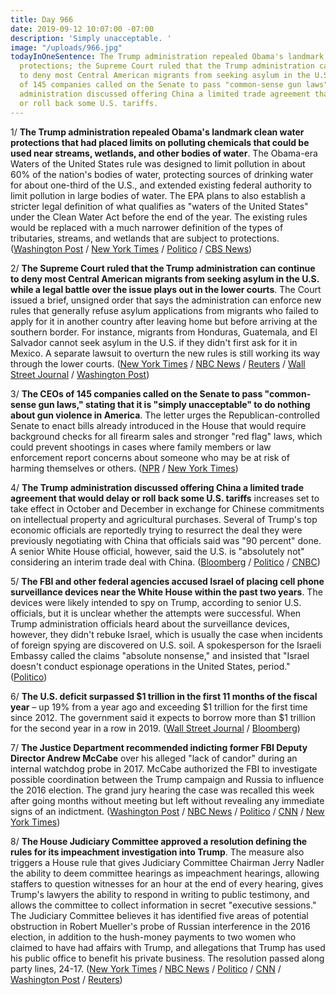 ```yaml
---
title: Day 966
date: 2019-09-12 10:07:00 -07:00
description: 'Simply unacceptable. '
image: "/uploads/966.jpg"
todayInOneSentence: The Trump administration repealed Obama's landmark clean water
  protections; the Supreme Court ruled that the Trump administration can continue
  to deny most Central American migrants from seeking asylum in the U.S.; the CEOs
  of 145 companies called on the Senate to pass "common-sense gun laws"; and the Trump
  administration discussed offering China a limited trade agreement that would delay
  or roll back some U.S. tariffs.
---
```


1/ **The Trump administration repealed Obama's landmark clean water protections that had placed limits on polluting chemicals that could be used near streams, wetlands, and other bodies of water**. The Obama-era Waters of the United States rule was designed to limit pollution in about 60% of the nation's bodies of water, protecting sources of drinking water for about one-third of the U.S., and extended existing federal authority to limit pollution in large bodies of water. The EPA plans to also establish a stricter legal definition of what qualifies as "waters of the United States" under the Clean Water Act before the end of the year. The existing rules would be replaced with a much narrower definition of the types of tributaries, streams, and wetlands that are subject to protections. ([Washington Post](https://beta.washingtonpost.com/climate-environment/administration-finalizes-repeal-of-2015-water-rule-trump-called-destructive-and-horrible/2019/09/11/fddfa49a-d4aa-11e9-9343-40db57cf6abd_story.html) / [New York Times](https://www.nytimes.com/2019/09/12/climate/trump-administration-rolls-back-clean-water-protections.html) / [Politico](https://www.politico.com/story/2019/09/12/trump-repeal-epa-water-rule-1492183) / [CBS News](https://www.cbsnews.com/news/epa-to-announce-repeal-of-obama-era-clean-water-regulation/))

2/ **The Supreme Court ruled that the Trump administration can continue to deny most Central American migrants from seeking asylum in the U.S. while a legal battle over the issue plays out in the lower courts**. The Court issued a brief, unsigned order that says the administration can enforce new rules that generally refuse asylum applications from migrants who failed to apply for it in another country after leaving home but before arriving at the southern border. For instance, migrants from Honduras, Guatemala, and El Salvador cannot seek asylum in the U.S. if they didn't first ask for it in Mexico. A separate lawsuit to overturn the new rules is still working its way through the lower courts. ([New York Times](https://www.nytimes.com/2019/09/11/us/politics/supreme-court-trump-asylum.html) / [NBC News](https://www.nbcnews.com/politics/immigration/supreme-court-allows-enforcement-trump-asylum-limits-n1052751) / [Reuters](https://www.reuters.com/article/us-usa-court-asylum-idUSKCN1VW2U4) / [Wall Street Journal](https://www.wsj.com/articles/supreme-court-authorizes-trump-to-deny-asylum-to-central-americans-11568241204) / [Washington Post](https://www.washingtonpost.com/politics/courts_law/supreme-court-says-trump-administration-can-begin-denying-migrants-asylum-while-legal-fight-continues/2019/09/11/94b90da4-d017-11e9-8c1c-7c8ee785b855_story.html))

3/ **The CEOs of 145 companies called on the Senate to pass "common-sense gun laws," stating that it is "simply unacceptable" to do nothing about gun violence in America**. The letter urges the Republican-controlled Senate to enact bills already introduced in the House that would require background checks for all firearm sales and stronger "red flag" laws, which could prevent shootings in cases where family members or law enforcement report concerns about someone who may be at risk of harming themselves or others. ([NPR](https://www.npr.org/2019/09/12/760144527/145-ceos-call-on-senate-to-pass-commonsense-bipartisan-gun-laws) / [New York Times](https://www.nytimes.com/2019/09/12/business/dealbook/gun-background-checks-business.html))

4/ **The Trump administration discussed offering China a limited trade agreement that would delay or roll back some U.S. tariffs** increases set to take effect in October and December in exchange for Chinese commitments on intellectual property and agricultural purchases. Several of Trump's top economic officials are reportedly trying to resurrect the deal they were previously negotiating with China that officials said was "90 percent" done. A senior White House official, however, said the U.S. is "absolutely not" considering an interim trade deal with China. ([Bloomberg](https://www.bloomberg.com/news/articles/2019-09-12/trump-advisers-considering-interim-china-deal-to-delay-tariffs) / [Politico](https://www.politico.com/story/2019/09/12/donald-trump-china-tariffs-1728369) / [CNBC](https://www.cnbc.com/2019/09/12/senior-white-house-official-denies-report-us-considering-interim-china-trade-deal.html))

5/ **The FBI and other federal agencies accused Israel of placing cell phone surveillance devices near the White House within the past two years**. The devices were likely intended to spy on Trump, according to senior U.S. officials, but it is unclear whether the attempts were successful. When Trump administration officials heard about the surveillance devices, however, they didn't rebuke Israel, which is usually the case when incidents of foreign spying are discovered on U.S. soil. A spokesperson for the Israeli Embassy called the claims "absolute nonsense," and insisted that "Israel doesn't conduct espionage operations in the United States, period." ([Politico](https://www.politico.com/story/2019/09/12/israel-white-house-spying-devices-1491351))

6/ **The U.S. deficit surpassed $1 trillion in the first 11 months of the fiscal year** – up 19% from a year ago and exceeding $1 trillion for the first time since 2012. The government said it expects to borrow more than $1 trillion for the second year in a row in 2019. ([Wall Street Journal](https://www.wsj.com/articles/u-s-deficit-tops-1-trillion-in-first-11-months-of-fiscal-year-treasury-says-11568311201) / [Bloomberg](https://www.bloomberg.com/news/articles/2019-09-12/u-s-posts-1-trillion-budget-gap-though-full-year-may-be-lower))

7/ **The Justice Department recommended indicting former FBI Deputy Director Andrew McCabe** over his alleged "lack of candor" during an internal watchdog probe in 2017. McCabe authorized the FBI to investigate possible coordination between the Trump campaign and Russia to influence the 2016 election. The grand jury hearing the case was recalled this week after going months without meeting but left without revealing any immediate signs of an indictment. ([Washington Post](https://beta.washingtonpost.com/national-security/justice-dept-authorized-prosecutors-to-charge-andrew-mccabe/2019/09/12/5b0d48ea-d418-11e9-9343-40db57cf6abd_story.html) / [NBC News](https://www.nbcnews.com/politics/justice-department/andrew-mccabe-appeal-avoid-criminal-charges-rejected-n1053166) / [Politico](https://www.politico.com/story/2019/09/12/justice-department-recommends-andrew-mccabe-indictment-1492925) / [CNN](https://www.cnn.com/2019/09/12/politics/andrew-mccabe-justice-department/index.html) / [New York Times](https://www.nytimes.com/2019/09/12/us/politics/andrew-mccabe-investigation.html))

8/ **The House Judiciary Committee approved a resolution defining the rules for its impeachment investigation into Trump**. The measure also triggers a House rule that gives Judiciary Committee Chairman Jerry Nadler the ability to deem committee hearings as impeachment hearings, allowing staffers to question witnesses for an hour at the end of every hearing, gives Trump's lawyers the ability to respond in writing to public testimony, and allows the committee to collect information in secret "executive sessions." The Judiciary Committee believes it has identified five areas of potential obstruction in Robert Mueller's probe of Russian interference in the 2016 election, in addition to the hush-money payments to two women who claimed to have had affairs with Trump, and allegations that Trump has used his public office to benefit his private business. The resolution passed along party lines, 24-17. ([New York Times](https://www.nytimes.com/2019/09/12/us/politics/trump-impeachment-hearing.html) / [NBC News](https://www.nbcnews.com/politics/congress/impeachment-inquiry-ramps-judiciary-panel-adopts-procedural-guidelines-n1052431) / [Politico](https://www.politico.com/story/2019/09/12/house-judiciary-committee-approves-guidelines-for-trump-impeachment-probe-1492044) / [CNN](https://www.cnn.com/2019/09/12/politics/impeachment-investigation-vote-house-judiciary-committee/index.html) / [Washington Post](https://beta.washingtonpost.com/politics/judiciary-committee-democrats-privately-map-out-possible-impeachment-articles-against-trump/2019/09/12/eecbc05a-d442-11e9-ab26-e6dbebac45d3_story.html) / [Reuters](https://www.reuters.com/article/us-usa-trump-impeachment-idUSKCN1VX10A))
